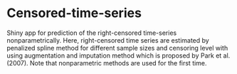 # Censored-time-series
Shiny app for prediction of the right-censored time-series nonparametrically. 
Here, right-censored time series are estimated by penalized spline method for different sample sizes and censoring level with using augmentation and imputation method which is proposed by Park et al. (2007). 
Note that nonparametric methods are used for the first time.
